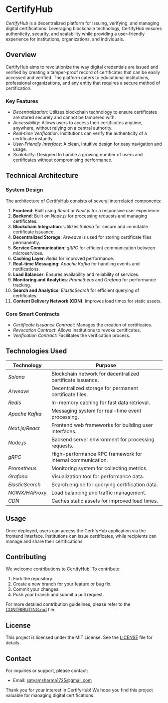 # CertifyHub

*CertifyHub* is a decentralized platform for issuing, verifying, and managing digital certifications. Leveraging blockchain technology, CertifyHub ensures authenticity, security, and scalability while providing a user-friendly experience for institutions, organizations, and individuals.

## Overview

CertifyHub aims to revolutionize the way digital credentials are issued and verified by creating a tamper-proof record of certificates that can be easily accessed and verified. The platform caters to educational institutions, professional organizations, and any entity that requires a secure method of certification.

### Key Features

- *Decentralization*: Utilizes blockchain technology to ensure certificates are stored securely and cannot be tampered with.
- *Accessibility*: Allows users to access their certificates anytime, anywhere, without relying on a central authority.
- *Real-time Verification*: Institutions can verify the authenticity of a certificate instantly.
- *User-Friendly Interface*: A clean, intuitive design for easy navigation and usage.
- *Scalability*: Designed to handle a growing number of users and certificates without compromising performance.

## Technical Architecture

### System Design

The architecture of CertifyHub consists of several interrelated components:

1. **Frontend**: Built using *React* or *Next.js* for a responsive user experience.
2. **Backend**: Built on *Node.js* for processing requests and managing certificates.
3. **Blockchain Integration**: Utilizes *Solana* for secure and immutable certificate issuance.
4. **Decentralized Storage**: *Arweave* is used for storing certificate files permanently.
5. **Service Communication**: *gRPC* for efficient communication between microservices.
6. **Caching Layer**: *Redis* for improved performance.
7. **Real-time Messaging**: *Apache Kafka* for handling events and notifications.
8. **Load Balancer**: Ensures availability and reliability of services.
9. **Monitoring and Analytics**: *Prometheus* and *Grafana* for performance tracking.
10. **Search and Analytics**: *ElasticSearch* for efficient querying of certificates.
11. **Content Delivery Network (CDN)**: Improves load times for static assets.

### Core Smart Contracts

- *Certificate Issuance Contract*: Manages the creation of certificates.
- *Revocation Contract*: Allows institutions to revoke certificates.
- *Verification Contract*: Facilitates the verification process.

## Technologies Used

| Technology                  | Purpose                                                                                   |
|-----------------------------|-------------------------------------------------------------------------------------------|
| *Solana*                  | Blockchain network for decentralized certificate issuance.                                 |
| *Arweave*                 | Decentralized storage for permanent certificate files.                                     |
| *Redis*                   | In-memory caching for fast data retrieval.                                               |
| *Apache Kafka*            | Messaging system for real-time event processing.                                         |
| *Next.js/React*          | Frontend web frameworks for building user interfaces.                                     |
| *Node.js*                 | Backend server environment for processing requests.                                       |
| *gRPC*                    | High-performance RPC framework for internal communication.                                 |
| *Prometheus*              | Monitoring system for collecting metrics.                                                |
| *Grafana*                 | Visualization tool for performance data.                                                 |
| *ElasticSearch*           | Search engine for querying certification data.                                           |
| *NGINX/HAProxy*           | Load balancing and traffic management.                                                   |
| *CDN*                     | Caches static assets for improved load times.                                            |

## Usage

Once deployed, users can access the CertifyHub application via the frontend interface. Institutions can issue certificates, while recipients can manage and share their certifications.

## Contributing

We welcome contributions to CertifyHub! To contribute:

1. Fork the repository.
2. Create a new branch for your feature or bug fix.
3. Commit your changes.
4. Push your branch and submit a pull request.

For more detailed contribution guidelines, please refer to the [CONTRIBUTING.md](https://github.com/Code4All-Club/CertifyHub/blob/main/CONTRIBUTING.md) file.

## License

This project is licensed under the MIT License. See the [LICENSE](https://github.com/Code4All-Club/CertifyHub/blob/main/LICENSE) file for details.

## Contact

For inquiries or support, please contact:

- Email: [satyamsharma1725@gmail.com](mailto:satyamsharma1725@gmail.com)

Thank you for your interest in CertifyHub! We hope you find this project valuable for managing digital certifications.